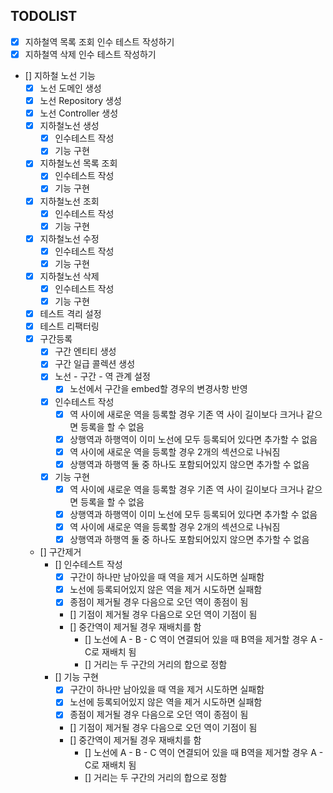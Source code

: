 ## TODOLIST
- [x] 지하철역 목록 조회 인수 테스트 작성하기
- [x] 지하철역 삭제 인수 테스트 작성하기
- [] 지하철 노선 기능
  - [x] 노선 도메인 생성
  - [x] 노선 Repository 생성
  - [x] 노선 Controller 생성
  - [x] 지하철노선 생성
    - [x] 인수테스트 작성
    - [x] 기능 구현
  - [x] 지하철노선 목록 조회
    - [x] 인수테스트 작성
    - [x] 기능 구현
  - [x] 지하철노선 조회
    - [x] 인수테스트 작성
    - [x] 기능 구현
  - [x] 지하철노선 수정
    - [x] 인수테스트 작성
    - [x] 기능 구현
  - [x] 지하철노선 삭제
    - [x] 인수테스트 작성
    - [x] 기능 구현
  - [x] 테스트 격리 설정
  - [x] 테스트 리팩터링
  - [x] 구간등록
    - [x] 구간 엔티티 생성
    - [x] 구간 일급 콜렉션 생성
    - [x] 노선 - 구간 - 역 관계 설정
      - [x] 노선에서 구간을 embed할 경우의 변경사항 반영
    - [x] 인수테스트 작성
      - [x] 역 사이에 새로운 역을 등록할 경우 기존 역 사이 길이보다 크거나 같으면 등록을 할 수 없음
      - [x] 상행역과 하행역이 이미 노선에 모두 등록되어 있다면 추가할 수 없음
      - [x] 역 사이에 새로운 역을 등록할 경우 2개의 섹션으로 나눠짐
      - [x] 상행역과 하행역 둘 중 하나도 포함되어있지 않으면 추가할 수 없음
    - [x] 기능 구현
      - [x] 역 사이에 새로운 역을 등록할 경우 기존 역 사이 길이보다 크거나 같으면 등록을 할 수 없음
      - [x] 상행역과 하행역이 이미 노선에 모두 등록되어 있다면 추가할 수 없음
      - [x] 역 사이에 새로운 역을 등록할 경우 2개의 섹션으로 나눠짐
      - [x] 상행역과 하행역 둘 중 하나도 포함되어있지 않으면 추가할 수 없음
  - [] 구간제거
    - [] 인수테스트 작성
      - [x] 구간이 하나만 남아있을 때 역을 제거 시도하면 실패함
      - [x] 노선에 등록되어있지 않은 역을 제거 시도하면 실패함
      - [x] 종점이 제거될 경우 다음으로 오던 역이 종점이 됨
      - [] 기점이 제거될 경우 다음으로 오던 역이 기점이 됨
      - [] 중간역이 제거될 경우 재배치를 함 
        - [] 노선에 A - B - C 역이 연결되어 있을 때 B역을 제거할 경우 A - C로 재배치 됨 
        - [] 거리는 두 구간의 거리의 합으로 정함
    - [] 기능 구현
      - [x] 구간이 하나만 남아있을 때 역을 제거 시도하면 실패함
      - [x] 노선에 등록되어있지 않은 역을 제거 시도하면 실패함
      - [x] 종점이 제거될 경우 다음으로 오던 역이 종점이 됨
      - [] 기점이 제거될 경우 다음으로 오던 역이 기점이 됨
      - [] 중간역이 제거될 경우 재배치를 함
        - [] 노선에 A - B - C 역이 연결되어 있을 때 B역을 제거할 경우 A - C로 재배치 됨
        - [] 거리는 두 구간의 거리의 합으로 정함
